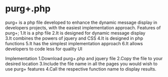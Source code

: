 # purg+.php
purg+ is a php file developed to enhance the dynamic message display in developers projects, with the easiest implementation approach.
Features of purg+;
1.It is a php file
2.It is designed for dynamic message display  
3.It combines the powers of jquery and CSS
4.It is designed in php functions
5.It has the simplest implementation approach
6.It allows developers to code less for quality UI

Implementation
1.Download purg+.php and jquery file
2.Copy the file to your desired location
3.Include the file name in all the pages you would wish to use purg+ features
4.Call the respective function name to display results.
